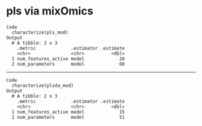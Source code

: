 # pls via mixOmics

    Code
      characterize(pls_mod)
    Output
      # A tibble: 2 x 3
        .metric             .estimator .estimate
        <chr>               <chr>          <dbl>
      1 num_features_active model             20
      2 num_parameters      model             60

---

    Code
      characterize(plsda_mod)
    Output
      # A tibble: 2 x 3
        .metric             .estimator .estimate
        <chr>               <chr>          <dbl>
      1 num_features_active model             15
      2 num_parameters      model             51

